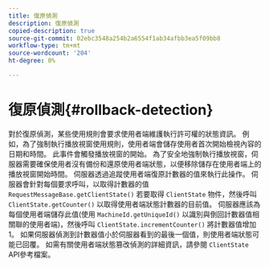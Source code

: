 ```yaml
---
title: 復原偵測
description: 復原偵測
copied-description: true
source-git-commit: 02ebc3548a254b2a6554f1ab34afbb3ea5f09bb8
workflow-type: tm+mt
source-wordcount: '204'
ht-degree: 0%

---
```


# 復原偵測{#rollback-detection}

對於復原偵測，某些使用規則會要求使用者端維護執行許可權的狀態資訊。 例如，為了強制執行播放視窗使用規則，使用者端會儲存使用者首次開始檢視內容的日期和時間。 此事件會觸發播放視窗的開始。 為了安全地強制執行播放視窗，伺服器需要確保使用者沒有備份和還原使用者端狀態，以便移除儲存在使用者端上的播放視窗開始時間。 伺服器透過追蹤使用者端復原計數器的值來執行此操作。 伺服器會針對每個要求呼叫，以取得計數器的值 `RequestMessageBase.getClientState()` 若要取得 `ClientState` 物件，然後呼叫 `ClientState.getCounter()` 以取得使用者端狀態計數器的目前值。 伺服器應該為每個使用者端儲存此值(使用 `MachineId.getUniqueId()` 以識別與倒回計數器值相關聯的使用者端)，然後呼叫 `ClientState.incrementCounter()` 將計數器值增加1。 如果伺服器偵測到計數器值小於伺服器看到的最後一個值，則使用者端狀態可能已回覆。 如需有關使用者端狀態篡改偵測的詳細資訊，請參閱 `ClientState` API參考檔案。

